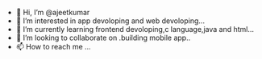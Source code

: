 - 👋 Hi, I’m @ajeetkumar
- 👀 I’m interested in app devoloping and web devoloping...
- 🌱 I’m currently learning frontend devoloping,c  language,java and html...
- 💞️ I’m looking to collaborate on .building mobile app..
- 📫 How to reach me ...

<!---
ajeet1kumar/ajeet1kumar is a ✨ special ✨ repository because its `README.md` (this file) appears on your GitHub profile.
You can click the Preview link to take a look at your changes.
--->
